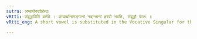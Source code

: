 ```yaml
---
sutra: अम्बार्थनद्योर्ह्रस्वः
vRtti: संबुद्धाविति वर्त्तते । अम्बार्थानामङ्गानां नद्यन्तानां ह्रस्वो भवति, संबुद्धौ परतः ॥
vRtti_eng: A short vowel is substituted in the Vocative Singular for the आ of the feminine, in the sense of 'mother, mother-dear', as well as for the long vowel of the Feminines called _Nadi_ (I. 4. 3) &c)).

---
```

